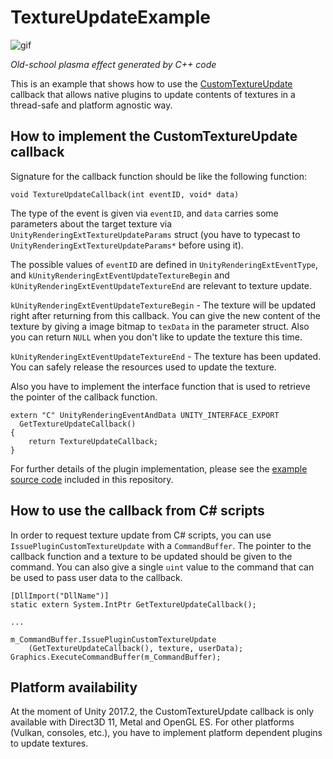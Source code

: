 TextureUpdateExample
====================

![gif](https://i.imgur.com/VqHhCcx.gif)

*Old-school plasma effect generated by C++ code*

This is an example that shows how to use the [CustomTextureUpdate] callback
that allows native plugins to update contents of textures in a thread-safe and
platform agnostic way.

[CustomTextureUpdate]: https://docs.unity3d.com/ScriptReference/Rendering.CommandBuffer.IssuePluginCustomTextureUpdate.html

How to implement the CustomTextureUpdate callback
-------------------------------------------------

Signature for the callback function should be like the following function:

```
void TextureUpdateCallback(int eventID, void* data)
```

The type of the event is given via `eventID`, and `data` carries some
parameters about the target texture via `UnityRenderingExtTextureUpdateParams` 
struct (you have to typecast to `UnityRenderingExtTextureUpdateParams*` before
using it).

The possible values of `eventID` are defined in `UnityRenderingExtEventType`,
and `kUnityRenderingExtEventUpdateTextureBegin` and
`kUnityRenderingExtEventUpdateTextureEnd` are relevant to texture update.

`kUnityRenderingExtEventUpdateTextureBegin` - The texture will be updated
right after returning from this callback. You can give the new content of the
texture by giving a image bitmap to `texData` in the parameter struct. Also
you can return `NULL` when you don't like to update the texture this time.

`kUnityRenderingExtEventUpdateTextureEnd` - The texture has been updated. You
can safely release the resources used to update the texture.

Also you have to implement the interface function that is used to retrieve
the pointer of the callback function.

```
extern "C" UnityRenderingEventAndData UNITY_INTERFACE_EXPORT
  GetTextureUpdateCallback()
{
    return TextureUpdateCallback;
}
```

For further details of the plugin implementation, please see the [example
source code](https://github.com/keijiro/TextureUpdateExample/blob/master/Plugin/Plasma.cpp)
included in this repository.

How to use the callback from C# scripts
---------------------------------------

In order to request texture update from C# scripts, you can use
`IssuePluginCustomTextureUpdate` with a `CommandBuffer`. The pointer to the
callback function and a texture to be updated should be given to the command.
You can also give a single `uint` value to the command that can be used to 
pass user data to the callback.

```
[DllImport("DllName")]
static extern System.IntPtr GetTextureUpdateCallback();

...

m_CommandBuffer.IssuePluginCustomTextureUpdate
    (GetTextureUpdateCallback(), texture, userData);
Graphics.ExecuteCommandBuffer(m_CommandBuffer);
```

Platform availability
---------------------

At the moment of Unity 2017.2, the CustomTextureUpdate callback is only
available with Direct3D 11, Metal and OpenGL ES. For other platforms
(Vulkan, consoles, etc.), you have to implement platform dependent plugins to
update textures.
